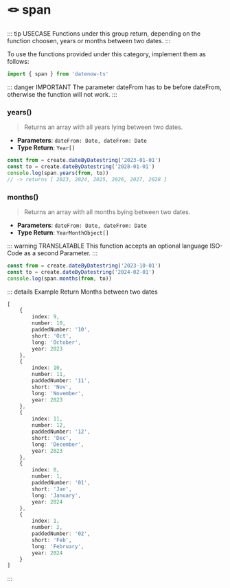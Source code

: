 # 🪢 span

::: tip USECASE
Functions under this group return, depending on the function choosen, years or months between two dates.
:::

To use the functions provided under this category, implement them as follows:

```typescript
import { span } from 'datenow-ts'
```

::: danger IMPORTANT
The parameter dateFrom has to be before dateFrom, otherwise the function will not work.
:::

### years()
> Returns an array with all years lying between two dates.

- **Parameters**: `dateFrom: Date, dateFrom: Date`
- **Type Return**: `Year[]`

```typescript
const from = create.dateByDatestring('2023-01-01')
const to = create.dateByDatestring('2028-01-01')
console.log(span.years(from, to))
// -> returns [ 2023, 2024, 2025, 2026, 2027, 2028 ]
```

### months()
> Returns an array with all months bying between two dates.

- **Parameters**: `dateFrom: Date, dateFrom: Date`
- **Type Return**: `YearMonthObject[]`

::: warning TRANSLATABLE
This function accepts an optional language ISO-Code as a second Parameter.
:::

```javascript
const from = create.dateByDatestring('2023-10-01')
const to = create.dateByDatestring('2024-02-01')
console.log(span.months(from, to))
```

::: details Example Return
Months between two dates
```typescript
[
    {
        index: 9,
        number: 10,
        paddedNumber: '10',
        short: 'Oct',
        long: 'October',
        year: 2023
    },
    {
        index: 10,
        number: 11,
        paddedNumber: '11',
        short: 'Nov',
        long: 'November',
        year: 2023
    },
    {
        index: 11,
        number: 12,
        paddedNumber: '12',
        short: 'Dec',
        long: 'December',
        year: 2023
    },
    {
        index: 0,
        number: 1,
        paddedNumber: '01',
        short: 'Jan',
        long: 'January',
        year: 2024
    },
    {
        index: 1,
        number: 2,
        paddedNumber: '02',
        short: 'Feb',
        long: 'February',
        year: 2024
    }
]
```
:::

